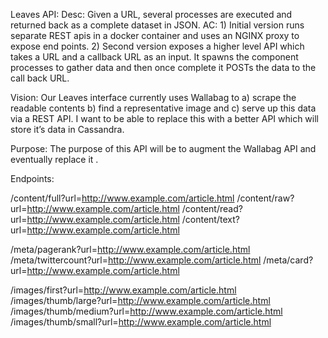 Leaves API:
Desc: Given a URL, several processes are executed and returned back as a complete dataset in JSON. 
AC: 1) Initial version runs separate REST apis in a docker container and uses an NGINX proxy to expose end points. 2) Second version exposes a higher level API which takes a URL and a callback URL as an input. It spawns the component processes to gather data and then once complete it POSTs the data to the call back URL. 

Vision: Our Leaves interface currently uses Wallabag to a) scrape the readable contents b) find a representative image and c) serve up this data via a REST API. I want to be able to replace this with a better API which will store it’s data in Cassandra. 

Purpose: The purpose of this API will be to augment the Wallabag API and eventually replace it .

Endpoints:

/content/full?url=http://www.example.com/article.html
/content/raw?url=http://www.example.com/article.html
/content/read?url=http://www.example.com/article.html
/content/text?url=http://www.example.com/article.html

/meta/pagerank?url=http://www.example.com/article.html
/meta/twittercount?url=http://www.example.com/article.html
/meta/card?url=http://www.example.com/article.html

/images/first?url=http://www.example.com/article.html
/images/thumb/large?url=http://www.example.com/article.html
/images/thumb/medium?url=http://www.example.com/article.html
/images/thumb/small?url=http://www.example.com/article.html
